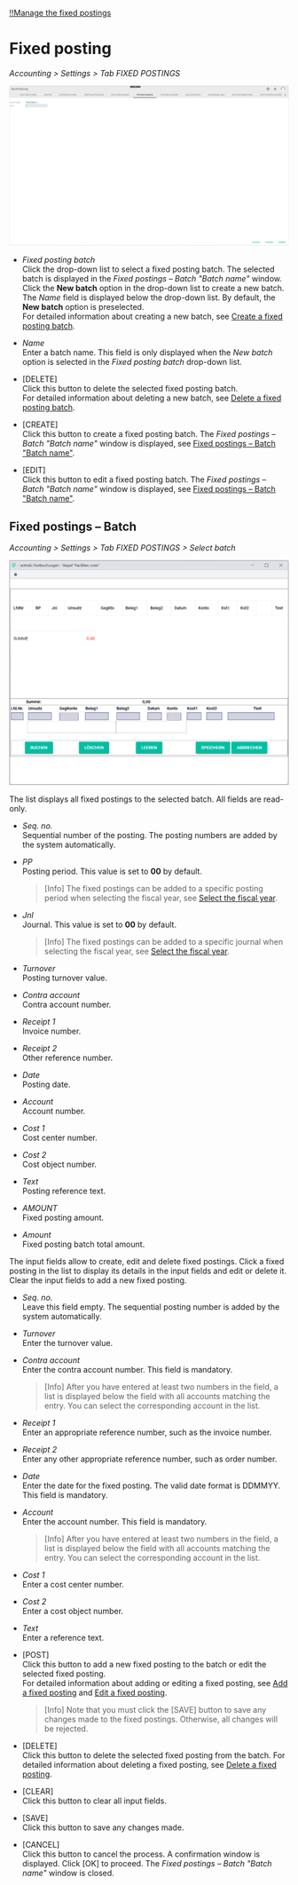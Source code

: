 [!!Manage the fixed postings](../Integration/06_ManageFixedBookings.md)

# Fixed posting

*Accounting > Settings > Tab FIXED POSTINGS*

![Fixed posting](../../Assets/Screenshots/RetailSuiteAccounting/Settings/FixedBookings/CreateFixedBookingBatch.png "[Fixed posting]")

- *Fixed posting batch*  
    Click the drop-down list to select a fixed posting batch. The selected batch is displayed in the *Fixed postings &ndash; Batch "Batch name"* window.   
    Click the **New batch** option in the drop-down list to create a new batch. The *Name* field is displayed below the drop-down list. By default, the **New batch** option is preselected.    
    For detailed information about creating a new batch, see [Create a fixed posting batch](../Integration/06_ManageFixedBookings.md#create-a-fixed-posting-batch).

- *Name*  
    Enter a batch name. This field is only displayed when the *New batch* option is selected in the *Fixed posting batch* drop-down list.

- [DELETE]  
    Click this button to delete the selected fixed posting batch.    
    For detailed information about deleting a new batch, see [Delete a fixed posting batch](../Integration/06_ManageFixedBookings.md#delete-a-fixed-posting-batch).

- [CREATE]  
    Click this button to create a fixed posting batch. The *Fixed postings &ndash; Batch "Batch name"* window is displayed, see [Fixed postings &ndash; Batch "Batch name"](#fixed-postings-–-batch).

- [EDIT]  
    Click this button to edit a fixed posting batch. The *Fixed postings &ndash; Batch "Batch name"* window is displayed, see [Fixed postings &ndash; Batch "Batch name"](#fixed-postings-–-batch).


## Fixed postings &ndash; Batch

*Accounting > Settings > Tab FIXED POSTINGS > Select batch*

![Fixed posting batch](../../Assets/Screenshots/RetailSuiteAccounting/Settings/FixedBookings/FixedBookingBatch.png "[Fixed posting batch]")

The list displays all fixed postings to the selected batch. All fields are read-only.    

- *Seq. no.*  
    Sequential number of the posting. The posting numbers are added by the system automatically.

- *PP*  
    Posting period. This value is set to **00** by default.  

    > [Info] The fixed postings can be added to a specific posting period when selecting the fiscal year, see [Select the fiscal year](../Operation/01_SelectFiscalYear.md).

- *Jnl*  
    Journal. This value is set to **00** by default.  

    > [Info] The fixed postings can be added to a specific journal when selecting the fiscal year, see [Select the fiscal year](../Operation/01_SelectFiscalYear.md).

- *Turnover*  
    Posting turnover value.  

- *Contra account*  
    Contra account number.

- *Receipt 1*  
    Invoice number.

- *Receipt 2*  
    Other reference number.

- *Date*  
    Posting date.

- *Account*  
    Account number.

- *Cost 1*  
    Cost center number.

- *Cost 2*  
    Cost object number.

- *Text*  
    Posting reference text.

- *AMOUNT*  
    Fixed posting amount.

- *Amount*  
    Fixed posting batch total amount.

The input fields allow to create, edit and delete fixed postings. Click a fixed posting in the list to display its details in the input fields and edit or delete it. Clear the input fields to add a new fixed posting.

- *Seq. no.*    
    Leave this field empty. The sequential posting number is added by the system automatically.

- *Turnover*  
    Enter the turnover value.

- *Contra account*  
    Enter the contra account number. This field is mandatory.

    > [Info] After you have entered at least two numbers in the field, a list is displayed below the field with all accounts matching the entry. You can select the corresponding account in the list.

- *Receipt 1*  
    Enter an appropriate reference number, such as the invoice number.

- *Receipt 2*  
    Enter any other appropriate reference number, such as order number.

- *Date*  
    Enter the date for the fixed posting. The valid date format is DDMMYY. This field is mandatory.

- *Account*  
    Enter the account number. This field is mandatory.  

    > [Info] After you have entered at least two numbers in the field, a list is displayed below the field with all accounts matching the entry. You can select the corresponding account in the list.

- *Cost 1*  
    Enter a cost center number.

- *Cost 2*  
    Enter a cost object number.

- *Text*  
    Enter a reference text.  


- [POST]  
    Click this button to add a new fixed posting to the batch or edit the selected fixed posting.   
    For detailed information about adding or editing a fixed posting, see [Add a fixed posting](../Integration/06_ManageFixedBookings.md#add-a-fixed-posting) and [Edit a fixed posting](../Integration/06_ManageFixedBookings.md#edit-a-fixed-posting).

    > [Info] Note that you must click the [SAVE] button to save any changes made to the fixed postings. Otherwise, all changes will be rejected.

- [DELETE]  
    Click this button to delete the selected fixed posting from the batch. For detailed information about deleting a fixed posting, see [Delete a fixed posting](../Integration/06_ManageFixedBookings.md#delete-a-fixed-posting).

- [CLEAR]  
    Click this button to clear all input fields.

- [SAVE]  
    Click this button to save any changes made.

- [CANCEL]  
    Click this button to cancel the process. A confirmation window is displayed. Click [OK] to proceed. The *Fixed postings &ndash; Batch "Batch name"* window is closed.

